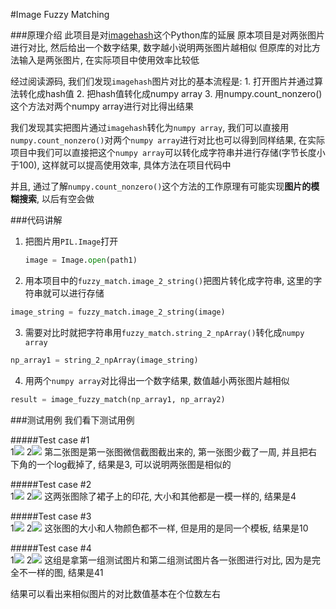 #Image Fuzzy Matching    

###原理介绍 
此项目是对[imagehash](https://github.com/JohannesBuchner/imagehash)这个Python库的延展
原本项目是对两张图片进行对比, 然后给出一个数字结果, 数字越小说明两张图片越相似
但原库的对比方法输入是两张图片, 在实际项目中使用效率比较低

经过阅读源码, 我们们发现`imagehash`图片对比的基本流程是:
	1. 打开图片并通过算法转化成hash值
	2. 把hash值转化成numpy array
	3. 用numpy.count_nonzero()这个方法对两个numpy array进行对比得出结果

我们发现其实把图片通过`imagehash`转化为`numpy array`, 我们可以直接用`numpy.count_nonzero()`对两个`numpy array`进行对比也可以得到同样结果, 在实际项目中我们可以直接把这个`numpy array`可以转化成字符串并进行存储(字节长度小于100), 这样就可以提高使用效率, 具体方法在项目代码中

并且, 通过了解`numpy.count_nonzero()`这个方法的工作原理有可能实现**图片的模糊搜索**, 以后有空会做

###代码讲解 
1. 把图片用`PIL.Image`打开
	```python
	image = Image.open(path1)
	```
2. 用本项目中的`fuzzy_match.image_2_string()`把图片转化成字符串, 这里的字符串就可以进行存储
```python
image_string = fuzzy_match.image_2_string(image)
```
3. 需要对比时就把字符串用`fuzzy_match.string_2_npArray()`转化成`numpy array`
```python
np_array1 = string_2_npArray(image_string)
```
4. 用两个`numpy array`对比得出一个数字结果, 数值越小两张图片越相似
```python
result = image_fuzzy_match(np_array1, np_array2)
```

###测试用例 
我们看下测试用例

#####Test case #1  
1![](image/set1_a.png)
2![](image/set1_b.png)
第二张图是第一张图微信截图截出来的, 第一张图少截了一周, 并且把右下角的一个log截掉了, 结果是3, 可以说明两张图是相似的

#####Test case #2   
1![](image/set2_a.png)
2![](image/set2_b.png)
这两张图除了裙子上的印花, 大小和其他都是一模一样的, 结果是4

#####Test case #3   
1![](image/set3_a.png)
2![](image/set3_b.png)
这张图的大小和人物颜色都不一样, 但是用的是同一个模板, 结果是10

#####Test case #4   
1![](image/set1_a.png)
2![](image/set2_a.png)
这组是拿第一组测试图片和第二组测试图片各一张图进行对比, 因为是完全不一样的图, 结果是41

结果可以看出来相似图片的对比数值基本在个位数左右